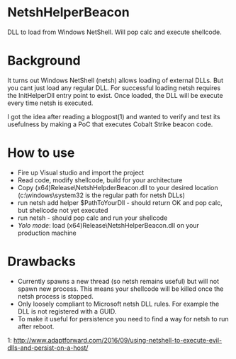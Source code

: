 # NetshHelperBeacon
DLL to load from Windows NetShell. Will pop calc and execute shellcode.

# Background
It turns out Windows NetShell (netsh) allows loading of external DLLs. But you cant just load any regular DLL. For successful loading netsh requires the InitHelperDll entry point to exist. Once loaded, the DLL will be execute every time netsh is executed. 

I got the idea after reading a blogpost(1) and wanted to verify and test its usefulness by making a PoC that executes Cobalt Strike beacon code. 


# How to use
- Fire up Visual studio and import the project
- Read code, modify shellcode, build for your architecture
- Copy (x64)Release\NetshHelpderBeacon.dll to your desired location (c:\windows\system32 is the regular path for netsh DLLs)
- run netsh add helper $PathToYourDll - should return OK and pop calc, but shellcode not yet executed
- run netsh - should pop calc and run your shellcode
- *Yolo mode*: load (x64\)Release\NetshHelperBeacon.dll on your production machine

# Drawbacks
- Currently spawns a new thread (so netsh remains useful) but will not spawn new process. This means your shellcode will be killed once the netsh process is stopped. 
- Only loosely compliant to Microsoft netsh DLL rules. For example the DLL is not registered with a GUID.
- To make it useful for persistence you need to find a way for netsh to run after reboot.





1: http://www.adaptforward.com/2016/09/using-netshell-to-execute-evil-dlls-and-persist-on-a-host/
